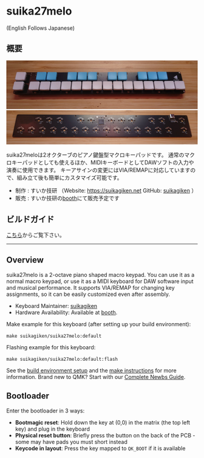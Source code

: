 # suika27melo
(English Follows Japanese)

## 概要
![suika27melo1](img/suika27melo_1.jpg)
![suika27melo2](img/suika27melo_2.jpg)

suika27meloは2オクターブのピアノ鍵盤型マクロキーパッドです。
通常のマクロキーパッドとしても使えるほか、MIDIキーボードとしてDAWソフトの入力や演奏に使用できます。
キーアサインの変更にはVIA/REMAPに対応していますので、組み立て後も簡単にカスタマイズ可能です。

* 制作 : すいか技研 （Website: https://suikagiken.net GitHub: [suikagiken](https://github.com/suikagiken) ）
* 販売 : すいか技研の[booth](https://suikagiken.booth.pm/)にて販売予定です

## ビルドガイド

[こちら](https://github.com/suikagiken/suika27melo/blob/main/buildguide_1.1.md)からご覧下さい。

---

## Overview

suika27melo is a 2-octave piano shaped macro keypad.
You can use it as a normal macro keypad, or use it as a MIDI keyboard for DAW software input and musical performance.
It supports VIA/REMAP for changing key assignments, so it can be easily customized even after assembly.

* Keyboard Maintainer: [suikagiken](https://github.com/suikagiken)
* Hardware Availability: Available at [booth](https://suikagiken.booth.pm/).

Make example for this keyboard (after setting up your build environment):

    make suikagiken/suika27melo:default

Flashing example for this keyboard:

    make suikagiken/suika27melo:default:flash

See the [build environment setup](https://docs.qmk.fm/#/getting_started_build_tools) and the [make instructions](https://docs.qmk.fm/#/getting_started_make_guide) for more information. Brand new to QMK? Start with our [Complete Newbs Guide](https://docs.qmk.fm/#/newbs).

## Bootloader

Enter the bootloader in 3 ways:

* **Bootmagic reset**: Hold down the key at (0,0) in the matrix (the top left key) and plug in the keyboard
* **Physical reset button**: Briefly press the button on the back of the PCB - some may have pads you must short instead
* **Keycode in layout**: Press the key mapped to `QK_BOOT` if it is available


